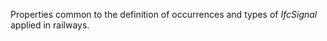 Properties common to the definition of occurrences and types of _IfcSignal_ applied in railways.

<!-- end of short definition -->

